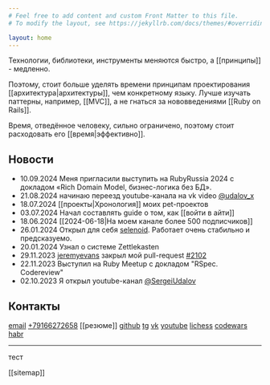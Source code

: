 ```yaml
---
# Feel free to add content and custom Front Matter to this file.
# To modify the layout, see https://jekyllrb.com/docs/themes/#overriding-theme-defaults

layout: home
---
```


Технологии, библиотеки, инструменты меняются быстро, а [[принципы]] - медленно.


Поэтому, стоит больше уделять времени принципам проектирования [[архитектура|архитектуры]], чем конкретному языку. Лучше изучать паттерны, например, [[MVC]], а не гнаться за нововведениями [[Ruby on Rails]]. 

Время, отведённое человеку, сильно ограничено, поэтому стоит расходовать его [[время|эффективно]]. 

## Новости
* 10.09.2024 Меня пригласили выступить на RubyRussia 2024 с докладом «Rich Domain Model, бизнес-логика без БД».
* 21.08.2024 начинаю переезд youtube-канала на vk video [@udalov_x](https://vk.com/video/@udalov_x)
* 18.07.2024 [[проекты|Хронология]] моих pet-проектов
* 03.07.2024 Начал составлять guide о том, как [[войти в айти]]
* 18.06.2024 [[2024-06-18|На моем канале более 500 подписчиков]]
* 26.01.2024 Открыл для себя [selenoid](https://github.com/aerokube/selenoid). Работает очень стабильно и предсказуемо.
* 20.01.2024 Узнал о системе Zettlekasten
* 29.11.2023 [jeremyevans](https://github.com/jeremyevans) закрыл мой pull-request [#2102](https://github.com/jeremyevans/sequel/pull/2102)
* 22.11.2023 Выступил на Ruby Meetup с докладом "RSpec. Codereview"
* 02.10.2023 Я открыл youtube-канал [@SergeiUdalov](https://www.youtube.com/@SergeiUdalov)


## Контакты
[email](mailto:udalov.x@mail.ru) 
 <a href="tel://+79166272658">+79166272658</a> 
 [[резюме]]
 [github](https://github.com/sergio-fry)
 [tg](https://t.me/SergeiUdalov)
 [vk](https://vk.com/sergeiudalov)
 [youtube](https://www.youtube.com/@SergeiUdalov)
 [lichess](https://lichess.org/@/SergeiUdalov)
 [codewars](https://www.codewars.com/users/sergio-fry)
 [habr](https://habr.com/ru/users/SergeiUdalov/)

------
тест

[[sitemap]]
